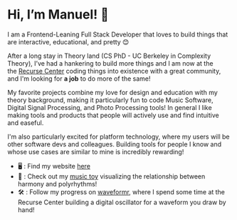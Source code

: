 # Hi, I’m Manuel! 👋


I am a Frontend-Leaning Full Stack Developer that loves to build things that are interactive, educational, and pretty 😊

After a long stay in Theory land (CS PhD - UC Berkeley in Complexity Theory), I’ve had a hankering to build more things and I am now at the the [Recurse Center](https://www.recurse.com/) coding things into existence with a great community, and I'm looking for **a job** to do more of the same!

My favorite projects combine my love for design and education with my theory background, making it particularly fun to code Music Software, Digital Signal Processing, and Photo Processing tools! In general I like making tools and products that people will actively use and find intuitive and easeful.

I'm also particularly excited for platform technology, where my users will be other software devs and colleagues. Building tools for people I know and whose use cases are similar to mine is incredibly rewarding!

- 🖥️ : Find my website [here](https://msabin.github.io/)
- 🎵 : Check out my [music toy](https://github.com/msabin/rhythmonics) visualizing the relationship between harmony and polyrhythms!
- 🛠️ : Follow my progress on [waveformr](https://github.com/msabin/waveformr), where I spend some time at the Recurse Center building a digital oscillator for a waveform you draw by hand!
